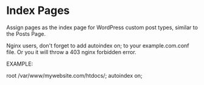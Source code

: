 # Index Pages
Assign pages as the index page for WordPress custom post types, similar to the Posts Page.

Nginx users, don't forget to add autoindex on; to your example.com.conf file. Or you it will throw a 403 nginx forbidden error. 

EXAMPLE:

root /var/www/mywebsite.com/htdocs/;
autoindex on;
